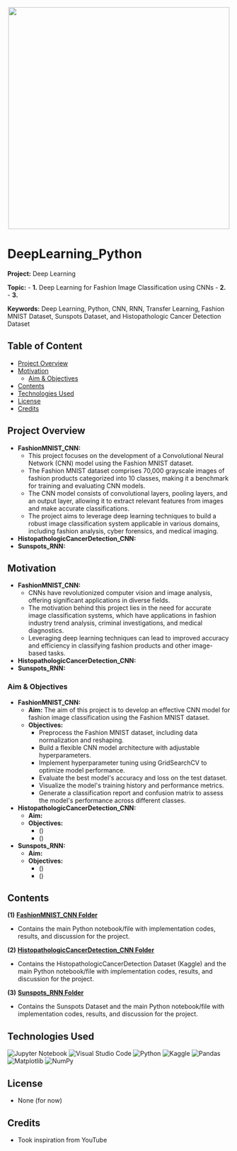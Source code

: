 
<p align="center">
    <img width="500" src="https://s1infpro.istts.ac.id/wp-content/uploads/2022/06/1_I5O6NX_DIKYI1VBuLfX77Q.jpeg">
</p>

# DeepLearning_Python

**Project:** Deep Learning

**Topic:**
	- **1.** Deep Learning for Fashion Image Classification using CNNs
 	- **2.**
  	- **3.**

**Keywords:** Deep Learning, Python, CNN, RNN, Transfer Learning, Fashion MNIST Dataset, Sunspots Dataset, and Histopathologic Cancer Detection Dataset



## Table of Content
- [Project Overview](#Project-Overview)
- [Motivation](#Motivation)
	- [Aim & Objectives](#Aim--Objectives)
- [Contents](#Contents)
- [Technologies Used](#Technologies-Used)
- [License](#License)
- [Credits](#Credits)



## Project Overview
- **FashionMNIST_CNN:**
	- This project focuses on the development of a Convolutional Neural Network (CNN) model using the Fashion MNIST dataset.
	- The Fashion MNIST dataset comprises 70,000 grayscale images of fashion products categorized into 10 classes, making it a benchmark for training and evaluating CNN models.
	- The CNN model consists of convolutional layers, pooling layers, and an output layer, allowing it to extract relevant features from images and make accurate classifications.
	- The project aims to leverage deep learning techniques to build a robust image classification system applicable in various domains, including fashion analysis, cyber forensics, and medical imaging.
- **HistopathologicCancerDetection_CNN:** 
- **Sunspots_RNN:** 



## Motivation
- **FashionMNIST_CNN:**
	- CNNs have revolutionized computer vision and image analysis, offering significant applications in diverse fields.
	- The motivation behind this project lies in the need for accurate image classification systems, which have applications in fashion industry trend analysis, criminal investigations, and medical diagnostics.
	- Leveraging deep learning techniques can lead to improved accuracy and efficiency in classifying fashion products and other image-based tasks.
- **HistopathologicCancerDetection_CNN:** 
- **Sunspots_RNN:** 



### Aim & Objectives
- **FashionMNIST_CNN:**
	- **Aim:** The aim of this project is to develop an effective CNN model for fashion image classification using the Fashion MNIST dataset.
	- **Objectives:** 
  		- Preprocess the Fashion MNIST dataset, including data normalization and reshaping.
		- Build a flexible CNN model architecture with adjustable hyperparameters.
		- Implement hyperparameter tuning using GridSearchCV to optimize model performance.
		- Evaluate the best model's accuracy and loss on the test dataset.
  		- Visualize the model's training history and performance metrics.
		- Generate a classification report and confusion matrix to assess the model's performance across different classes.
- **HistopathologicCancerDetection_CNN:**
	- **Aim:** 
	- **Objectives:** 
  		- ()
		- ()
- **Sunspots_RNN:**
	- **Aim:** 
	- **Objectives:** 
  		- ()
		- ()




## Contents
**(1)** [**FashionMNIST_CNN Folder**](https://github.com/jarrodtky/DeepLearning_Python/tree/26c3cf7d280bb158925bf83d530428d92c408fed/FashionMNIST_CNN)
- Contains the main Python notebook/file with implementation codes, results, and discussion for the project.

**(2)** [**HistopathologicCancerDetection_CNN Folder**](https://github.com/jarrodtky/DeepLearning_Python/tree/26c3cf7d280bb158925bf83d530428d92c408fed/HistopathologicCancerDetection_CNN) 
- Contains the HistopathologicCancerDetection Dataset (Kaggle) and the main Python notebook/file with implementation codes, results, and discussion for the project.

**(3)** [**Sunspots_RNN Folder**](https://github.com/jarrodtky/DeepLearning_Python/tree/26c3cf7d280bb158925bf83d530428d92c408fed/Sunspots_RNN) 
- Contains the Sunspots Dataset and the main Python notebook/file with implementation codes, results, and discussion for the project.


## Technologies Used
<p </p>

![Jupyter Notebook](https://img.shields.io/badge/jupyter-%23FA0F00.svg?style=for-the-badge&logo=jupyter&logoColor=white)
![Visual Studio Code](https://img.shields.io/badge/Visual%20Studio%20Code-0078d7.svg?style=for-the-badge&logo=visual-studio-code&logoColor=white)
![Python](https://img.shields.io/badge/python-3670A0?style=for-the-badge&logo=python&logoColor=ffdd54)
![Kaggle](https://img.shields.io/badge/Kaggle-035a7d?style=for-the-badge&logo=kaggle&logoColor=white)
![Pandas](https://img.shields.io/badge/pandas-%23150458.svg?style=for-the-badge&logo=pandas&logoColor=white)
![Matplotlib](https://img.shields.io/badge/Matplotlib-%23#ffffff.svg?style=for-the-badge&logo=Matplotlib&logoColor=white)
![NumPy](https://img.shields.io/badge/numpy-%23013243.svg?style=for-the-badge&logo=numpy&logoColor=white)

<p </p>



## License
- None (for now)



## Credits
- Took inspiration from YouTube


